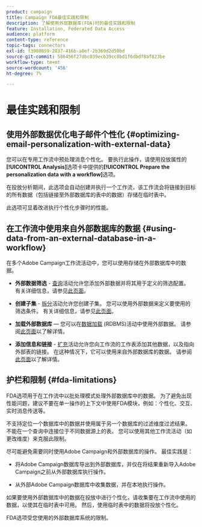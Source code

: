```yaml
---
product: campaign
title: Campaign FDA最佳实践和限制
description: 了解使用外部数据库(FDA)时的最佳实践和限制
feature: Installation, Federated Data Access
audience: platform
content-type: reference
topic-tags: connectors
exl-id: f3980859-2837-416b-a0ef-2b369d2d50bd
source-git-commit: 586456f27dbc039ecb39cc8bd1f6dbdf8af823be
workflow-type: tm+mt
source-wordcount: '456'
ht-degree: 7%

---
```


# 最佳实践和限制



## 使用外部数据优化电子邮件个性化 {#optimizing-email-personalization-with-external-data}

您可以在专用工作流中预处理消息个性化。 要执行此操作，请使用投放属性的&#x200B;**[!UICONTROL Analysis]**&#x200B;选项卡中提供的&#x200B;**[!UICONTROL Prepare the personalization data with a workflow]**&#x200B;选项。

在投放分析期间，此选项会自动创建并执行一个工作流，该工作流会将链接到目标的所有数据（包括链接至外部数据库的表中的数据）存储在临时表中。

此选项可显着改进执行个性化步骤时的性能。

## 在工作流中使用来自外部数据库的数据 {#using-data-from-an-external-database-in-a-workflow}

在多个Adobe Campaign工作流活动中，您可以使用存储在外部数据库中的数据。

* **外部数据筛选** - [查询](../../workflow/using/targeting-data.md#selecting-data)活动允许您添加外部数据并将其用于定义的筛选配置。 有关详细信息，请参见[此页面](../../workflow/using/targeting-data.md#selecting-data)。

* **创建子集** - [拆分](../../workflow/using/split.md)活动允许您创建子集。 您可以使用外部数据来定义要使用的筛选条件。 有关详细信息，请参见[此页面](../../workflow/using/split.md)。

* **加载外部数据库** — 您可以在[数据加载](../../workflow/using/data-loading-rdbms.md) (RDBMS)活动中使用外部数据。 请参阅[此页面](../../workflow/using/data-loading-rdbms.md)以了解详情。

* **添加信息和链接** - [扩充](../../workflow/using/enrichment.md)活动允许您向工作流的工作表添加其他数据，以及指向外部表的链接。 在这种情况下，它可以使用来自外部数据库的数据。 请参阅[此页面](../../workflow/using/enrichment.md)以了解详情。

## 护栏和限制 {#fda-limitations}

FDA选项用于在工作流中以批处理模式处理外部数据库中的数据。 为了避免出现性能问题，建议不要在单一操作的上下文中使用FDA模块，例如：个性化、交互、实时消息传送等。

不支持定位一个数据库中的数据并使用属于另一个数据库的过滤维度过滤结果。 不能在一个查询中连接位于不同数据源上的表。 您可以使用其他工作流活动（如更改维度）来克服此限制。

尽可能避免需要同时使用Adobe Campaign和外部数据库的操作。 最佳实践是：

* 将Adobe Campaign数据库导出到外部数据库，并仅在将结果重新导入Adobe Campaign之前从外部数据库执行操作。

* 从外部Adobe Campaign数据库中收集数据，并在本地执行操作。

如果要使用外部数据库中的数据在投放中进行个性化，请收集要在工作流中使用的数据，以使其在临时表中可用。 然后，使用临时表中的数据将投放个性化。

FDA选项受您使用的外部数据库系统的限制。
